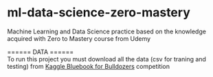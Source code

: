 # ml-data-science-zero-mastery
Machine Learning and Data Science practice based on the knowledge acquired with Zero to Mastery course from Udemy

====== DATA ======<br>
To run this project you must download all the data (csv for traning and testing) from [Kaggle Bluebook for Bulldozers](https://www.kaggle.com/c/bluebook-for-bulldozers/data) competition
